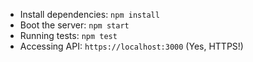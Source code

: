 * Install dependencies: `npm install`
* Boot the server: `npm start`
* Running tests: `npm test`
* Accessing API: `https://localhost:3000` (Yes, HTTPS!)
